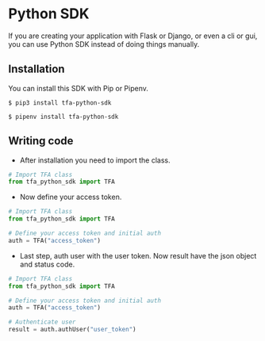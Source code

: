 # Python SDK

If you are creating your application with Flask or Django, or even a cli or gui, you can use Python SDK instead of doing things manually.

## Installation

You can install this SDK with Pip or Pipenv.

```shell
$ pip3 install tfa-python-sdk
```

```shell
$ pipenv install tfa-python-sdk
```

## Writing code

- After installation you need to import the class.

```python
# Import TFA class
from tfa_python_sdk import TFA
```

- Now define your access token.

```python
# Import TFA class
from tfa_python_sdk import TFA

# Define your access token and initial auth
auth = TFA("access_token")
```

- Last step, auth user with the user token. Now result have the json object and status code.

```python
# Import TFA class
from tfa_python_sdk import TFA

# Define your access token and initial auth
auth = TFA("access_token")

# Authenticate user
result = auth.authUser("user_token")
```
